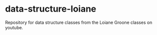 # data-structure-loiane
Repository for data structure classes from the Loiane Groone classes on youtube.
